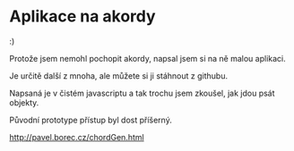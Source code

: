 # Aplikace na akordy

:)

Protože jsem nemohl pochopit akordy, napsal jsem si na ně malou aplikaci.

Je určitě další z mnoha, ale můžete si ji stáhnout z githubu. 

Napsaná je v čistém javascriptu a tak trochu jsem zkoušel, jak jdou psát objekty.

Původní prototype přístup byl dost příšerný.

http://pavel.borec.cz/chordGen.html

